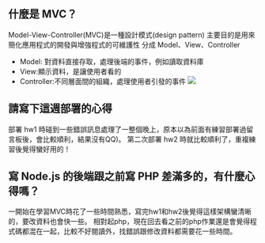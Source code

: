 ## 什麼是 MVC？
Model-View-Controller(MVC)是一種設計模式(design pattern)
主要目的是用來簡化應用程式的開發與增強程式的可維護性
分成 Model、View、Controller
* Model: 對資料直接存取，處理後端的事件，例如讀取資料庫
* View:顯示資料，是讓使用者看的
* Controller:不同層面間的組織，處理使用者引發的事件
![](https://i.imgur.com/XhVgEjM.png)

## 請寫下這週部署的心得
部署 hw1 時碰到一些錯誤訊息處理了一整個晚上，原本以為前面有練習部署過留言板後，會比較順利，結果沒有QQ)。
第二次部署 hw2 時就比較順利了，重複練習後覺得蠻好用的！

## 寫 Node.js 的後端跟之前寫 PHP 差滿多的，有什麼心得嗎？
一開始在學習MVC時花了一些時間熟悉，寫完hw1和hw2後覺得這樣架構蠻清晰的，要改資料也會快一些。
相對起php，現在回去看之前的php作業還是會覺得程式碼都混在一起，比較不好閱讀外，找錯誤跟修改資料都需要花一些時間。